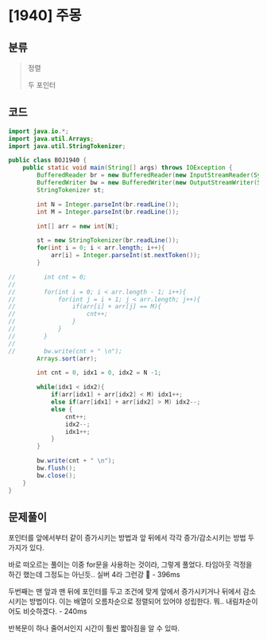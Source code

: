 # [1940] 주몽

## 분류
> 정렬
>
> 두 포인터

## 코드
```java
import java.io.*;
import java.util.Arrays;
import java.util.StringTokenizer;

public class BOJ1940 {
    public static void main(String[] args) throws IOException {
        BufferedReader br = new BufferedReader(new InputStreamReader(System.in));
        BufferedWriter bw = new BufferedWriter(new OutputStreamWriter(System.out));
        StringTokenizer st;

        int N = Integer.parseInt(br.readLine());
        int M = Integer.parseInt(br.readLine());

        int[] arr = new int[N];

        st = new StringTokenizer(br.readLine());
        for(int i = 0; i < arr.length; i++){
            arr[i] = Integer.parseInt(st.nextToken());
        }

//        int cnt = 0;
//
//        for(int i = 0; i < arr.length - 1; i++){
//            for(int j = i + 1; j < arr.length; j++){
//                if(arr[i] + arr[j] == M){
//                    cnt++;
//                }
//            }
//        }
//
//        bw.write(cnt + " \n");
        Arrays.sort(arr);

        int cnt = 0, idx1 = 0, idx2 = N -1;

        while(idx1 < idx2){
            if(arr[idx1] + arr[idx2] < M) idx1++;
            else if(arr[idx1] + arr[idx2] > M) idx2--;
            else {
                cnt++;
                idx2--;
                idx1++;
            }
        }

        bw.write(cnt + " \n");
        bw.flush();
        bw.close();
    }
}
```

## 문제풀이

포인터를 앞에서부터 같이 증가시키는 방법과 앞 뒤에서 각각 증가/감소시키는 방법 두가지가 있다.

바로 떠오르는 풀이는 이중 for문을 사용하는 것이라, 그렇게 풀었다. 타임아웃 걱정을 하긴 했는데 그정도는 아닌듯.. 실버 4라 그런강 🧐 - 396ms

두번째는 맨 앞과 맨 뒤에 포인터를 두고 조건에 맞게 앞에서 증가시키거나 뒤에서 감소시키는 방법이다. 이는 배열이 오름차순으로 정렬되어 있어야 성립한다. 뭐.. 내림차순이어도 비슷하겠다. - 240ms

반복문이 하나 줄어서인지 시간이 훨씬 짧아짐을 알 수 있따.


